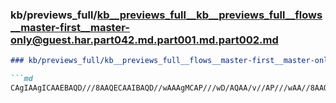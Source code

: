 ### kb/previews_full/kb__previews_full__kb__previews_full__flows__master-first__master-only@guest.har.part042.md.part001.md.part002.md

```md
### kb/previews_full/kb__previews_full__flows__master-first__master-only@guest.har.part042.md.part001.md (part 002)

```md
CAgIAAgICAAEBAQD///8AAQECAAIBAQD//wAAAgMCAP///wD/AQAA/v//AP///wAA//8AAQECAAECAQABAQEA////AAAA
```

```

```
